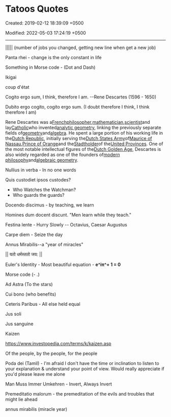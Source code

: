 # Tatoos Quotes

Created: 2019-02-12 18:39:09 +0500

Modified: 2022-05-03 17:24:19 +0500

---

||||| (number of jobs you changed, getting new line when get a new job)

Panta rhei - change is the only constant in life

Something in Morse code - (Dot and Dash)

Ikigai

coup d'état

Cogito ergo sum, I think, therefore I am. --Rene Descartes (1596 - 1650)

Dubito ergo cogito, cogito ergo sum. (I doubt therefore I think, I think therefore I am)

Rene Descartes was a[French](https://en.wikipedia.org/wiki/French_people)[philosopher](https://en.wikipedia.org/wiki/Philosopher),[mathematician](https://en.wikipedia.org/wiki/Mathematician),[scientist](https://en.wikipedia.org/wiki/Scientist)and lay[Catholic](https://en.wikipedia.org/wiki/List_of_lay_Catholic_scientists)who invented[analytic geometry](https://en.wikipedia.org/wiki/Analytic_geometry), linking the previously separate fields of[geometry](https://en.wikipedia.org/wiki/Geometry)and[algebra](https://en.wikipedia.org/wiki/Algebra). He spent a large portion of his working life in the[Dutch Republic](https://en.wikipedia.org/wiki/Dutch_Republic), initially serving the[Dutch States Army](https://en.wikipedia.org/wiki/Dutch_States_Army)of[Maurice of Nassau](https://en.wikipedia.org/wiki/Maurice,_Prince_of_Orange),[Prince of Orange](https://en.wikipedia.org/wiki/Prince_of_Orange)and the[Stadtholder](https://en.wikipedia.org/wiki/Stadtholder)of the[United Provinces](https://en.wikipedia.org/wiki/Dutch_Republic). One of the most notable intellectual figures of the[Dutch Golden Age](https://en.wikipedia.org/wiki/Dutch_Golden_Age), Descartes is also widely regarded as one of the founders of[modern philosophy](https://en.wikipedia.org/wiki/Modern_philosophy)and[algebraic geometry](https://en.wikipedia.org/wiki/Algebraic_geometry).

Nullius in verba - In no one words

Quis custodiet ipsos custodes?
-   Who Watches the Watchman?
-   Who guards the guards?

Docendo discimus - by teaching, we learn

Homines dum docent discunt. "Men learn while they teach."

Festina lente - Hurry Slowly -- Octavius, Caesar Augustus

Carpe diem - Seize the day

Annus Mirabilis--a "year of miracles"

|| यतो धर्मस्ततो जय: ||

Euler's Identity - Most beautiful equation - **e^iπ^+ 1 = 0**

Morse code (- .)

Ad Astra (To the stars)

Cui bono (who benefits)

Ceteris Paribus - All else held equal

Jus soli

Jus sanguine

Kaizen

<https://www.investopedia.com/terms/k/kaizen.asp>

Of the people, by the people, for the people

Poda dei (Tamil) - I'm afraid I don't have the time or inclination to listen to your explanation & understand your point of view. Would really appreciate if you'd please leave me alone

Man Muss Immer Umkehren - Invert, Always Invert

Premeditatio malorum - the premeditation of the evils and troubles that might lie ahead

annus mirabilis (miracle year)
